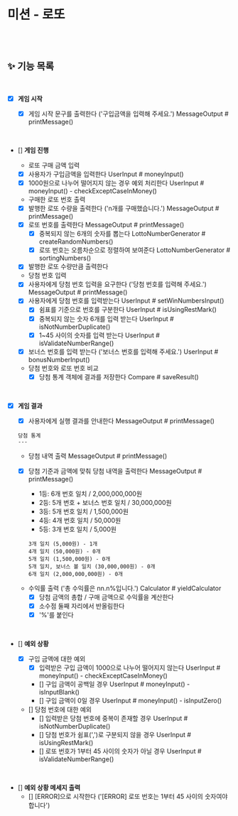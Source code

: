 # 미션 - 로또

<br/>
<br/>

## ✨ 기능 목록

<br/>

- [x] **게임 시작**

  - [x] 게임 시작 문구를 출력한다 ('구입금액을 입력해 주세요.') MessageOutput # printMessage()

<br/>

- [] **게임 진행**

  - 로또 구매 금액 입력
  - [x] 사용자가 구입금액을 입력한다 UserInput # moneyInput()
  - [x] 1000원으로 나누어 떨어지지 않는 경우 예외 처리한다 UserInput # moneyInput() - checkExceptCaseInMoney()

  - 구매한 로또 번호 출력
  - [x] 발행한 로또 수량을 출력한다 ('n개를 구매했습니다.') MessageOutput # printMessage()
  - [x] 로또 번호를 출력한다 MessageOutput # printMessage()
    - [x] 중복되지 않는 6개의 숫자를 뽑는다 LottoNumberGenerator # createRandomNumbers()
    - [x] 로또 번호는 오름차순으로 정렬하여 보여준다 LottoNumberGenerator # sortingNumbers()
  - [x] 발행한 로또 수량만큼 출력한다

  - 당첨 번호 입력
  - [x] 사용자에게 당첨 번호 입력을 요구한다 ('당첨 번호를 입력해 주세요.') MessageOutput # printMessage()
  - [x] 사용자에게 당첨 번호를 입력받는다 UserInput # setWinNumbersInput()
    - [x] 쉼표를 기준으로 번호를 구분한다 UserInput # isUsingRestMark()
    - [x] 중복되지 않는 숫자 6개를 입력 받는다 UserInput # isNotNumberDuplicate()
    - [x] 1~45 사이의 숫자를 입력 받는다 UserInput # isValidateNumberRange()
  - [x] 보너스 번호를 입력 받는다 ('보너스 번호를 입력해 주세요.') UserInput # bonusNumberInput()

  - 당첨 번호와 로또 번호 비교
    - [x] 당첨 통계 객체에 결과를 저장한다 Compare # saveResult()

<br/>

- [x] **게임 결과**

  - [x] 사용자에게 실행 결과를 안내한다 MessageOutput # printMessage()

  ```
  당첨 통계
  ---
  ```

  - 당첨 내역 출력 MessageOutput # printMessage()
  - [x] 당첨 기준과 금액에 맞춰 당첨 내역을 출력한다 MessageOutput # printMessage()

    - 1등: 6개 번호 일치 / 2,000,000,000원
    - 2등: 5개 번호 + 보너스 번호 일치 / 30,000,000원
    - 3등: 5개 번호 일치 / 1,500,000원
    - 4등: 4개 번호 일치 / 50,000원
    - 5등: 3개 번호 일치 / 5,000원

    ```
    3개 일치 (5,000원) - 1개
    4개 일치 (50,000원) - 0개
    5개 일치 (1,500,000원) - 0개
    5개 일치, 보너스 볼 일치 (30,000,000원) - 0개
    6개 일치 (2,000,000,000원) - 0개
    ```

  - 수익률 출력 ('총 수익률은 nn.n%입니다.') Calculator # yieldCalculator
    - [x] 당첨 금액의 총합 / 구매 금액으로 수익률을 계산한다
    - [x] 소수점 둘째 자리에서 반올림한다
    - [x] '%'를 붙인다

<br/>

- [] **예외 상황**

  - [x] 구입 금액에 대한 예외
    - [x] 입력받은 구입 금액이 1000으로 나누어 떨어지지 않는다 UserInput # moneyInput() - checkExceptCaseInMoney()
    - [] 구입 금액이 공백일 경우 UserInput # moneyInput() - isInputBlank()
    - [] 구입 금액이 0일 경우 UserInput # moneyInput() - isInputZero()
  - [] 당첨 번호에 대한 예외
    - [] 입력받은 당첨 번호에 중복이 존재할 경우 UserInput # isNotNumberDuplicate()
    - [] 당첨 번호가 쉼표(',')로 구분되지 않을 경우 UserInput # isUsingRestMark()
    - [] 로또 번호가 1부터 45 사이의 숫자가 아닐 경우 UserInput # isValidateNumberRange()

<br/>

- [] **예외 상황 메세지 출력**
  - [] [ERROR]으로 시작한다 ('[ERROR] 로또 번호는 1부터 45 사이의 숫자여야 합니다')
